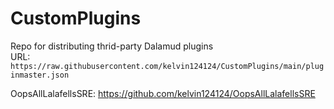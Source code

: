 # CustomPlugins
Repo for distributing thrid-party Dalamud plugins  
URL: `https://raw.githubusercontent.com/kelvin124124/CustomPlugins/main/pluginmaster.json`

OopsAllLalafellsSRE: https://github.com/kelvin124124/OopsAllLalafellsSRE
